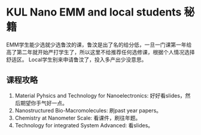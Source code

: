 # KUL Nano EMM and local students 秘籍
EMM学生能少选就少选鲁汶的课，鲁汶是出了名的给分低，一旦一门课第一年给高了第二年就开始严打学生了，所以这里不给推荐任何选修课，根据个人情况选择舒适区。
Local学生别来申请鲁汶了，投入多产出少没意思。
## 课程攻略
1. Material Pyhsics and Technology for Nanoelectronics: 好好看slides，然后期望你手气好一点。
2. Nanostructured Bio-Macromolecules: 刷past year papers。
3. Chemistry at Nanometer Scale: 看课件，刷往年题。
4. Technology for integrated System Advanced: 看slides。